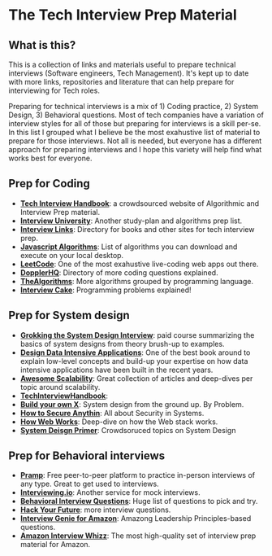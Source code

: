 # The Tech Interview Prep Material

## What is this?
This is a collection of links and materials useful to prepare technical interviews (Software engineers, Tech Management). It's kept up to date with more links, repositories and literature that can help prepare for interviewing for Tech roles.

Preparing for technical interviews is a mix of 1) Coding practice, 2) System Design, 3) Behavioral questions. Most of tech companies have a variation of interview styles for all of those but preparing for interviews is a skill per-se. In this list I grouped what I believe be the most exahustive list of material to prepare for those interviews. Not all is needed, but everyone has a different approach for preparing interviews and I hope this variety will help find what works best for everyone.

## Prep for Coding
* **[Tech Interview Handbook](https://www.techinterviewhandbook.org/)**: a crowdsourced website of Algorithmic and Interview Prep material.
* **[Interview University](https://github.com/jwasham/coding-interview-university)**: Another study-plan and algorithms prep list.
* **[Interview Links](https://github.com/Olshansk/interview)**: Directory for books and other sites for tech interview prep.
* **[Javascript Algorithms](https://github.com/trekhleb/javascript-algorithms)**: List of algorithms you can download and execute on your local desktop.
* **[LeetCode](https://leetcode.com/problemset/all/)**: One of the most exahustive live-coding web apps out there.
* **[DopplerHQ](https://github.com/DopplerHQ/awesome-interview-questions)**: Directory of more coding questions explained.
* **[TheAlgorithms](https://github.com/TheAlgorithms)**: More algorithms grouped by programming language.
* **[Interview Cake](https://www.interviewcake.com/)**: Programming problems explained!

## Prep for System design
* **[Grokking the System Design Interview](https://www.educative.io/collection/page/5668639101419520/5649050225344512/5766466041282560/preview)**: paid course summarizing the basics of system designs from theory brush-up to examples.
* **[Design Data Intensive Applications](https://www.amazon.co.uk/Designing-Data-Intensive-Applications-Reliable-Maintainable/dp/1449373321/)**: One of the best book around to explain low-level concepts and build-up your expertise on how data intensive applications have been built in the recent years.
* **[Awesome Scalability](https://github.com/binhnguyennus/awesome-scalability)**: Great collection of articles and deep-dives per topic around scalability.
* **[TechInterviewHandbook](https://bytebytego.com/?fpr=techinterviewhandbook)**:
* **[Build your own X](https://github.com/codecrafters-io/build-your-own-x)**: System design from the ground up. By Problem.
* **[How to Secure Anythin](https://github.com/veeral-patel/how-to-secure-anything)**: All about Security in Systems.
* **[How Web Works](https://github.com/vasanthk/how-web-works)**: Deep-dive on how the Web stack works.
* **[System Deisgn Primer](https://github.com/donnemartin/system-design-primer)**: Crowdsoruced topics on System Design

## Prep for Behavioral interviews
* **[Pramp](https://www.pramp.com/#/)**: Free peer-to-peer platform to practice in-person interviews of any type. Great to get used to interviews.
* **[Interviewing.io](https://interviewing.io/)**: Another service for mock interviews.
* **[Behavioral Interview Questions](https://github.com/nkatre/Behavioral-Interview-Questions/blob/master/file)**: Huge list of questions to pick and try.
* **[Hack Your Future](https://github.com/HackYourFuture/interviewpreparation)**: more interview questions.
* **[Interview Genie for Amazon](https://interviewgenie.com/resources)**: Amazong Leadership Principles-based questions.
* **[Amazon Interview Whizz](https://amazoninterviewwhizz.com/)**: The most high-quality set of interview prep material for Amazon.
